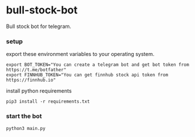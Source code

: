 # bull-stock-bot
Bull stock bot for telegram.

### setup
export these environment variables to your operating system.
```
export BOT_TOKEN="You can create a telegram bot and get bot token from https://t.me/botfather"
export FINNHUB_TOKEN="You can get finnhub stock api token from https://finnhub.io"
```

install python requirements
```
pip3 install -r requirements.txt
```

### start the bot
```
python3 main.py
```
